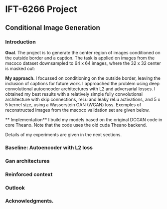 # IFT-6266 Project

## Conditional Image Generation

### Introduction

**Goal**. The project is to generate the center region of images conditioned on the outside border and a caption. 
The task is applied on images from the mscoco dataset downsampled to 64 x 64 images, where the 32 x 32 center is masked out:

**My approach**. I focussed on conditioning on the outside border, leaving the inclusion of captions for future work. 
I approached the problem using deep convolutional autoencoder architectures with L2 and adversarial losses. 
I obtained my best results with a relatively simple fully convolutional architecture with skip connections, reLu and leaky reLu activations, and 5 x 5 kernel size, using a Wasserstein GAN (WGAN) loss. Exemples of reconstructed images from the mscoco  validation set are given below.



** Implementation** 
I build my models based on the original DCGAN code in core Theano. Note that the code uses the old cuda Theano backend.  

Details of my experiments are given in the next sections.

### Baseline: Autoencoder with L2 loss 



### Gan architectures 

### Reinforced context 

### Outlook

### Acknowledgments. 





